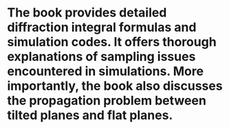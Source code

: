 # The book provides detailed diffraction integral formulas and simulation codes. It offers thorough explanations of sampling issues encountered in simulations. More importantly, the book also discusses the propagation problem between tilted planes and flat planes.
